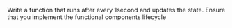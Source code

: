 
 

Write a function that runs after every 1second and updates the state. Ensure that you implement the functional components lifecycle 

